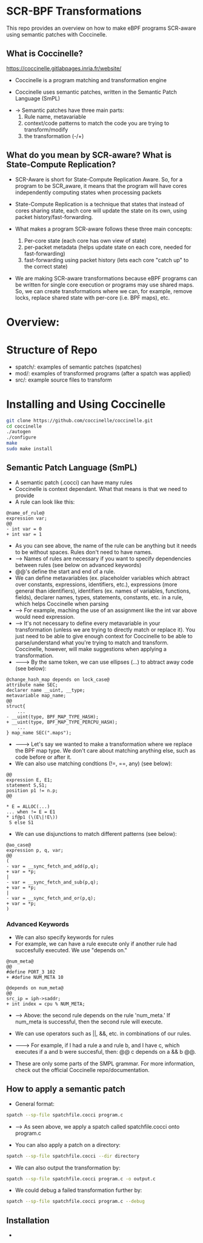 # SCR-BPF Transformations

This repo provides an overview on how to make eBPF programs SCR-aware using semantic patches with Coccinelle.

## What is Coccinelle?
https://coccinelle.gitlabpages.inria.fr/website/ 
- Coccinelle is a program matching and transformation engine 

- Coccinelle uses semantic patches, written in the Semantic Patch Language (SmPL)
* -> Semantic patches have three main parts:
    1. Rule name, metavariable
    2. context/code patterns to match the code you are trying to transform/modify
    3. the transformation (-/+)

## What do you mean by SCR-aware? What is State-Compute Replication?
- SCR-Aware is short for State-Compute Replication Aware. So, for a program to be SCR_aware, it means that the program will have cores independently computing states when processing packets

- State-Compute Replication is a technique that states that instead of cores sharing state, each core will update the state on its own, using packet history/fast-forwarding.

- What makes a program SCR-aware follows these three main concepts:
    1. Per-core state (each core has own view of state)
    2. per-packet metadata (helps update state on each core, needed for fast-forwarding)
    3. fast-forwarding using packet history (lets each core "catch up" to the correct state)

- We are making SCR-aware transformations because eBPF programs can be written for single core execution or programs may use shared maps. So, we can create transformations where we can, for example, remove locks, replace shared state with per-core (i.e. BPF maps), etc.

# Overview:


# Structure of Repo
- spatch/: examples of semantic patches (spatches)
- mod/: examples of transformed programs (after a spatch was applied)
- src/: example source files to transform

# Installing and Using Coccinelle
```bash
git clone https://github.com/coccinelle/coccinelle.git
cd coccinelle
./autogen
./configure
make 
sudo make install
```


## Semantic Patch Language (SmPL)
- A semantic patch (.cocci) can have many rules 
- Coccinelle is context dependant. What that means is that we need to provide 
- A rule can look like this:
```
@name_of_rule@
expression var;
@@
- int var = 0
+ int var = 1
```
- As you can see above, the name of the rule can be anything but it needs to be without spaces. Rules don't need to have names.
- --> Names of rules are necessary if you want to specify dependencies between rules (see below on advanced keywords)
- @@'s define the start and end of a rule.
- We can define metavariables (ex. placeholder variables which abtract over constants, expressions, identifiers, etc.), expressions (more general than identifiers), identifiers (ex. names of variables, functions, fields), declarer names, types, statements, constants, etc. in a rule, which helps Coccinelle when parsing
- --> For example, maching the use of an assignment like the int var above would need expression.
- --> It's not necessary to define every metavariable in your transformation (unless we are trying to directly match or replace it). You just need to be able to give enough context for Coccinelle to be able to parse/understand what you're trying to match and transform. Coccinelle, however, will make suggestions when applying a transformation.
- ---> By the same token, we can use ellipses (...) to abtract away code (see below):
```
@change_hash_map depends on lock_case@
attribute name SEC;
declarer name __uint, __type;
metavariable map_name;
@@
struct{
    ...
- __uint(type, BPF_MAP_TYPE_HASH);
+ __uint(type, BPF_MAP_TYPE_PERCPU_HASH);
    ...
} map_name SEC(".maps");
```
- ---> Let's say we wanted to make a transformation where we replace the BPF map type. We don't care about matching anything else, such as code before or after it.
- We can also use matching condtions (!=, ==, any) (see below):
```
@@
expression E, E1;
statement S,S1;
position p1 != n.p;
@@

* E = ALLOC(...)
... when != E = E1
* if@p1 (\(E\|!E\))
 S else S1
```
- We can use disjunctions to match different patterns (see below):
```
@ao_case@
expression p, q, var;
@@ 
(
- var = __sync_fetch_and_add(p,q);
+ var = *p; 
| 
- var = __sync_fetch_and_sub(p,q);
+ var = *p; 
| 
- var = __sync_fetch_and_or(p,q);
+ var = *p; 
)
```
  
### Advanced Keywords
- We can also specify keywords for rules
- For example, we can have a rule execute only if another rule had succesfully executed. We use "depends on."
```
@num_meta@
@@
#define PORT_3 102
+ #define NUM_META 10

@depends on num_meta@
@@
src_ip = iph->saddr;
+ int index = cpu % NUM_META;
```
- --> Above: the second rule depends on the rule 'num_meta.' If num_meta is successful, then the second rule will execute.
- We can use operators such as ||, &&, etc. in combinations of our rules.
- ---> For example, if I had a rule a and rule b, and I have c, which executes if a and b were succesful, then: @@ c depends on a && b @@.

  
- These are only some parts of the SMPL grammar. For more information, check out the official Coccinelle repo/documentation.
  
## How to apply a semantic patch
- General format:
```bash
spatch --sp-file spatchfile.cocci program.c 
```
-  --> As seen above, we apply a spatch called spatchfile.cocci onto program.c

- You can also apply a patch on a directory:
```bash
spatch --sp-file spatchfile.cocci --dir directory
```
- We can also output the transformation by:
```bash
spatch --sp-file spatchfile.cocci program.c -o output.c
```
- We could debug a failed transformation further by:
```bash
spatch --sp-file spatchfile.cocci program.c --debug 
```
## Installation
- 
